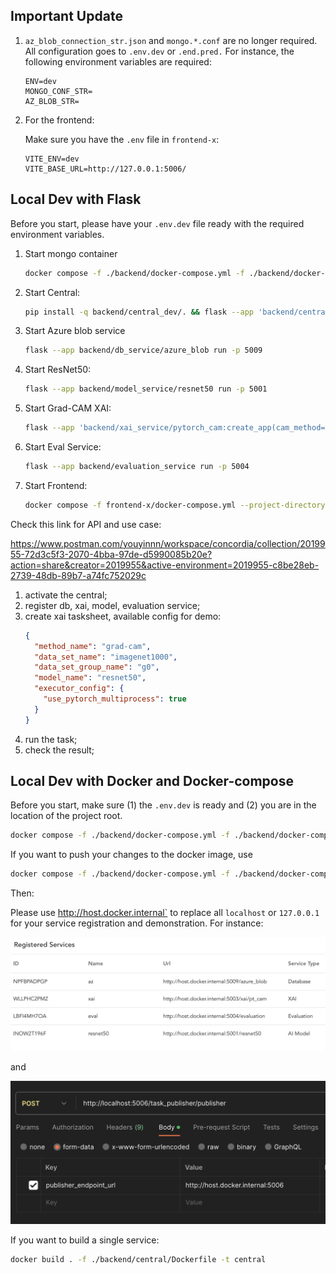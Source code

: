 ## Important Update

1. `az_blob_connection_str.json` and `mongo.*.conf` are no longer required. All configuration goes to `.env.dev` or `.end.pred.` For instance, the following environment variables are required:

   ```properties
   ENV=dev
   MONGO_CONF_STR=
   AZ_BLOB_STR=
   ```

2. For the frontend:

   Make sure you have the `.env` file in `frontend-x`:

   ```properties
   VITE_ENV=dev
   VITE_BASE_URL=http://127.0.0.1:5006/
   ```

## Local Dev with Flask

Before you start, please have your `.env.dev` file ready with the required environment variables.

1. Start mongo container

   ```bash
   docker compose -f ./backend/docker-compose.yml -f ./backend/docker-compose-dev.yml --project-directory . up mongo --build
   ```

2. Start Central:

   ```bash
   pip install -q backend/central_dev/. && flask --app 'backend/central:create_app("dev")' run -p 5006
   ```

3. Start Azure blob service

   ```bash
   flask --app backend/db_service/azure_blob run -p 5009
   ```

4. Start ResNet50:

   ```bash
   flask --app backend/model_service/resnet50 run -p 5001
   ```

5. Start Grad-CAM XAI:

   ```bash
   flask --app 'backend/xai_service/pytorch_cam:create_app(cam_method="grad-cam")' run -p 5003
   ```

6. Start Eval Service:

   ```bash
   flask --app backend/evaluation_service run -p 5004
   ```

7. Start Frontend:

   ```bash
   docker compose -f frontend-x/docker-compose.yml --project-directory . -p frontend up fex --build
   ```

Check this link for API and use case:

https://www.postman.com/youyinnn/workspace/concordia/collection/2019955-72d3c5f3-2070-4bba-97de-d5990085b20e?action=share&creator=2019955&active-environment=2019955-c8be28eb-2739-48db-89b7-a74fc752029c

1. activate the central;
2. register db, xai, model, evaluation service;
3. create xai tasksheet, available config for demo:
   ```json
   {
     "method_name": "grad-cam",
     "data_set_name": "imagenet1000",
     "data_set_group_name": "g0",
     "model_name": "resnet50",
     "executor_config": {
       "use_pytorch_multiprocess": true
     }
   }
   ```
4. run the task;
5. check the result;

## Local Dev with Docker and Docker-compose

Before you start, make sure (1) the `.env.dev` is ready and (2) you are in the location of the project root.

```bash
docker compose -f ./backend/docker-compose.yml -f ./backend/docker-compose-dev.yml --project-directory . up
```

If you want to push your changes to the docker image, use

```bash
docker compose -f ./backend/docker-compose.yml -f ./backend/docker-compose-dev.yml --project-directory . up --build
```

Then:

Please use http://host.docker.internal` to replace all `localhost` or `127.0.0.1` for your service registration and demonstration. For instance:

![image-20231120213900357](docs/image-20231120213900357.png)

and

![image-20231120214042383](docs/image-20231120214042383.png)

If you want to build a single service:

```bash
docker build . -f ./backend/central/Dockerfile -t central
```
